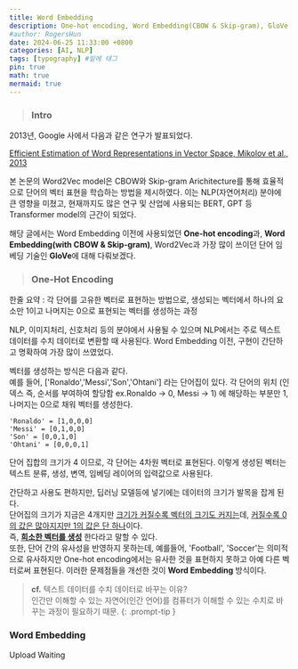 ```yaml
---
title: Word Embedding
description: One-hot encoding, Word Embedding(CBOW & Skip-gram), GloVe
#author: RogersHun
date: 2024-06-25 11:33:00 +0800
categories: [AI, NLP]
tags: [typography] #밑에 태그
pin: true
math: true
mermaid: true 
---
```


> ### Intro

2013년, Google 사에서 다음과 같은 연구가 발표되었다.

[Efficient Estimation of Word Representations in Vector Space, Mikolov et al., 2013](https://www.cambridge.org/core/journals/apsipa-transactions-on-signal-and-information-processing/article/evaluating-word-embedding-models-methods-and-experimental-results/EDF43F837150B94E71DBB36B28B85E79)

본 논문의 Word2Vec model은 CBOW와 Skip-gram Arichitecture를 통해 효율적으로 단어의 벡터 표현을 학습하는 방법을 제시하였다. 이는 NLP(자연어처리) 분야에 큰 영향을 미쳤고, 현재까지도 많은 연구 및 산업에 사용되는 BERT, GPT 등 Transformer model의 근간이 되었다.

해당 글에서는 Word Embedding 이전에 사용되었던 **One-hot encoding**과, **Word Embedding(with CBOW & Skip-gram)**, Word2Vec과 가장 많이 쓰이던 단어 임베딩 기술인 **GloVe**에 대해 다뤄보겠다.



> ### One-Hot Encoding
한줄 요약 : 각 단어를 고유한 벡터로 표현하는 방법으로, 생성되는 벡터에서 하나의 요소만 1이고 나머지는 0으로 표현되는 벡터를 생성하는 과정

NLP, 이미지처리, 신호처리 등의 분야에서 사용될 수 있으며 NLP에서는 주로 텍스트 데이터를 수치 데이터로 변환할 때 사용된다. Word Embedding 이전, 구현이 간단하고 명확하여 가장 많이 쓰였었다. 
   
벡터를 생성하는 방식은 다음과 같다.   
예를 들어, ['Ronaldo','Messi','Son','Ohtani'] 라는 단어집이 있다. 각 단어의 위치 (인덱스 즉, 순서를 부여하여 할당함 ex.Ronaldo -> 0, Messi -> 1) 에 해당하는 부분만 1, 나머지는 0으로 채워 벡터를 생성한다.   
```
'Ronaldo' = [1,0,0,0]
'Messi' = [0,1,0,0]    
'Son' = [0,0,1,0]    
'Ohtani' = [0,0,0,1]   
```
단어 집합의 크기가 4 이므로, 각 단어는 4차원 벡터로 표현된다. 이렇게 생성된 벡터는 텍스트 분류, 생성, 변역, 임베딩 레이어의 입력값으로 사용된다.   
   
간단하고 사용도 편하지만, 딥러닝 모델등에 넣기에는 데이터의 크기가 발목을 잡게 된다.    
단어집의 크기가 지금은 4개지만 <u> 크기가 커질수록 벡터의 크기도 커지는</u>데, <u>커질수록 0의 값은 많아지지만 1의 값은 단 하나</u>이다.   
즉, **<u>희소한 벡터를 생성</u>** 한다라고 말할 수 있다.    
또한, 단어 간의 유사성을 반영하지 못하는데, 예를들어, 'Football', 'Soccer'는 의미적으로 유사하지만 One-hot encoding에서는 유사한 것을 표현하지 못하고 아예 다른 벡터로써 표현된다.    이러한 문제점들을 개선한 것이 **Word Embedding** 방식이다.

> **cf.** 텍스트 데이터를 수치 데이터로 바꾸는 이유?   
> 인간만 이해할 수 있는 자연어(인간 언어)를 컴퓨터가 이해할 수 있는 수치로 바꾸는 과정이 필요하기 때문.
{: .prompt-tip }
   
   
### Word Embedding
Upload Waiting